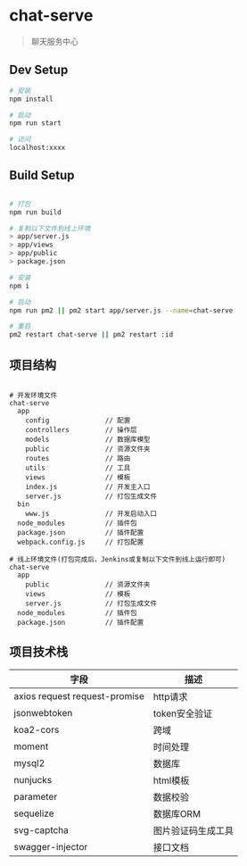 # chat-serve

> 聊天服务中心

## Dev Setup

``` bash
# 安装
npm install

# 启动
npm run start

# 访问
localhost:xxxx

```

## Build Setup

``` bash

# 打包
npm run build

# 复制以下文件到线上环境
> app/server.js
> app/views
> app/public
> package.json

# 安装
npm i

# 启动
npm run pm2 || pm2 start app/server.js --name=chat-serve

# 重启
pm2 restart chat-serve || pm2 restart :id

```

## 项目结构

```

# 开发环境文件
chat-serve
  app
    config              // 配置
    controllers         // 操作层
    models              // 数据库模型
    public              // 资源文件夹
    routes              // 路由
    utils               // 工具
    views               // 模板
    index.js            // 开发主入口
    server.js           // 打包生成文件
  bin
    www.js              // 开发启动入口
  node_modules          // 插件包
  package.json          // 插件配置
  webpack.config.js     // 打包配置

# 线上环境文件(打包完成后，Jenkins或复制以下文件到线上运行即可)
chat-serve
  app
    public              // 资源文件夹
    views               // 模板
    server.js           // 打包生成文件
  node_modules          // 插件包
  package.json          // 插件配置

```

## 项目技术栈

字段|描述
----|----
axios request request-promise|http请求
jsonwebtoken|token安全验证
koa2-cors|跨域
moment|时间处理
mysql2|数据库
nunjucks|html模板
parameter|数据校验
sequelize|数据库ORM
svg-captcha|图片验证码生成工具
swagger-injector|接口文档
